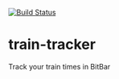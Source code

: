 [![Build Status](https://travis-ci.org/danpker/train-tracker.svg?branch=master)](https://travis-ci.org/danpker/train-tracker)

# train-tracker
Track your train times in BitBar
